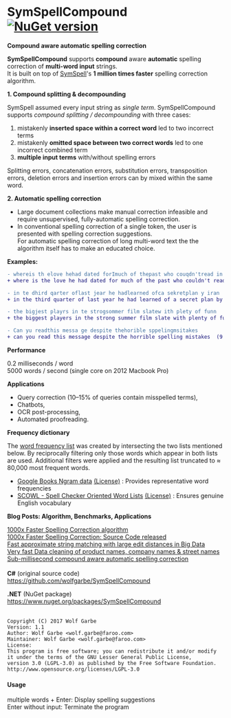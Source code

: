 SymSpellCompound<br>
[![NuGet version](https://badge.fury.io/nu/symspellcompound.svg)](https://badge.fury.io/nu/symspellcompound)
========

__Compound aware automatic spelling correction__

__SymSpellCompound__ supports __compound__ aware __automatic__ spelling correction of __multi-word input__ strings. <br>It is built on top of [SymSpell](https://github.com/wolfgarbe/symspell)'s __1 million times faster__ spelling correction algorithm.

__1. Compound splitting & decompounding__

SymSpell assumed every input string as _single term_. SymSpellCompound supports _compound splitting / decompounding_ with three cases:
1. mistakenly __inserted space within a correct word__ led to two incorrect terms 
2. mistakenly __omitted space between two correct words__ led to one incorrect combined term
3. __multiple input terms__ with/without spelling errors

Splitting errors, concatenation errors, substitution errors, transposition errors, deletion errors and insertion errors can by mixed within the same word.

__2. Automatic spelling correction__

* Large document collections make manual correction infeasible and require unsupervised, fully-automatic spelling correction. 
* In conventional spelling correction of a single token, the user is presented with spelling correction suggestions. <br>For automatic spelling correction of long multi-word text the the algorithm itself has to make an educated choice.

__Examples:__

```diff
- whereis th elove hehad dated forImuch of thepast who couqdn'tread in sixthgrade and ins pired him
+ where is the love he had dated for much of the past who couldn't read in sixth grade and inspired him  (9 edits)

- in te dhird qarter oflast jear he hadlearned ofca sekretplan y iran
+ in the third quarter of last year he had learned of a secret plan by iran  (10 edits)

- the bigjest playrs in te strogsommer film slatew ith plety of funn
+ the biggest players in the strong summer film slate with plenty of fun  (9 edits)

- Can yu readthis messa ge despite thehorible sppelingmsitakes
+ can you read this message despite the horrible spelling mistakes  (9 edits)
```

__Performance__

0.2 milliseconds / word  
5000 words / second  (single core on 2012 Macbook Pro)

__Applications__

* Query correction (10–15% of queries contain misspelled terms),
* Chatbots,
* OCR post-processing,
* Automated proofreading.

__Frequency dictionary__

The [word frequency list](https://github.com/wolfgarbe/SymSpellCompound/blob/master/wordfrequency_en.txt) was created by intersecting the two lists mentioned below. By reciprocally filtering only those words which appear in both lists are used. Additional filters were applied and the resulting list truncated to &#8776; 80,000 most frequent words.
* [Google Books Ngram data](http://storage.googleapis.com/books/ngrams/books/datasetsv2.html)   [(License)](https://creativecommons.org/licenses/by/3.0/) : Provides representative word frequencies
* [SCOWL - Spell Checker Oriented Word Lists](http://wordlist.aspell.net/)   [(License)](http://wordlist.aspell.net/scowl-readme/) : Ensures genuine English vocabulary    

__Blog Posts: Algorithm, Benchmarks, Applications__

[1000x Faster Spelling Correction algorithm](http://blog.faroo.com/2012/06/07/improved-edit-distance-based-spelling-correction/)<br>
[1000x Faster Spelling Correction: Source Code released](http://blog.faroo.com/2012/06/24/1000x-faster-spelling-correction-source-code-released/)<br>
[Fast approximate string matching with large edit distances in Big Data](http://blog.faroo.com/2015/03/24/fast-approximate-string-matching-with-large-edit-distances/)<br> 
[Very fast Data cleaning of product names, company names & street names](http://blog.faroo.com/2015/09/29/how-to-correct-company-names-street-names-product-names/)<br>
[Sub-millisecond compound aware automatic spelling correction](https://medium.com/@wolfgarbe/symspellcompound-10ec8f467c9b)
<br><br>
**C#** (original source code)<br>
https://github.com/wolfgarbe/SymSpellCompound

**.NET** (NuGet package)<br>
https://www.nuget.org/packages/SymSpellCompound
<br><br>

```
Copyright (C) 2017 Wolf Garbe
Version: 1.1
Author: Wolf Garbe <wolf.garbe@faroo.com>
Maintainer: Wolf Garbe <wolf.garbe@faroo.com>
License:
This program is free software; you can redistribute it and/or modify
it under the terms of the GNU Lesser General Public License, 
version 3.0 (LGPL-3.0) as published by the Free Software Foundation.
http://www.opensource.org/licenses/LGPL-3.0
```
#### Usage
multiple words + Enter:  Display spelling suggestions<br>
Enter without input:     Terminate the program

<br><br>
